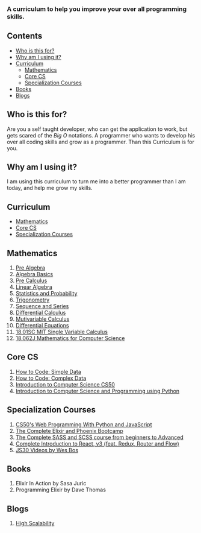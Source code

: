 ### A curriculum to help you improve your over all programming skills.

## Contents
- [Who is this for?](#who_is_this_for)
- [Why am I using it?](#why_am_i_using_it)
- [Curriculum](#curriculum)
	- [Mathematics](#mathematics)
	- [Core CS](#core_cs)
	- [Specialization Courses](#specialization_courses)
- [Books](#books)
- [Blogs](#blogs)

## <a id="who_is_this_for"></a>Who is this for?
Are you a self taught developer, who can get the application to work, but gets scared of the _Big O_ notations. A programmer who wants to develop his over all coding skills and grow as a programmer. Than this Curriculum is for you.


## <a id="why_am_i_using_it"></a>Why am I using it?
I am using this curriculum to turn me into a better programmer than I am today, and help me grow my skills.


## <a id="curriculum"></a>Curriculum
- [Mathematics](#mathematics)
- [Core CS](#core_cs)
- [Specialization Courses](#specialization_courses)


## <a id="mathematics"></a>Mathematics

1. [Pre Algebra](https://www.khanacademy.org/math/pre-algebra)
2. [Algebra Basics](https://www.khanacademy.org/math/algebra-basics)
3. [Pre Calculus](https://www.khanacademy.org/math/precalculus)
4. [Linear Algebra](https://www.khanacademy.org/math/linear-algebra)
5. [Statistics and Probability](https://www.khanacademy.org/math/statistics-probability)
6. [Trigonometry](https://www.khanacademy.org/math/trigonometry)
7. [Sequence and Series](https://www.youtube.com/watch?v=qP6zZ6dP5Cg&list=PLAX4yQZ_ByukFMfXXe2WeuY1nkNGN9f8d) 
8. [Differential Calculus](https://www.khanacademy.org/math/differential-calculus)
9. [Mutivariable Calculus](https://www.khanacademy.org/math/multivariable-calculus)
10. [Differential Equations](https://www.khanacademy.org/math/differential-equations)
11. [18.01SC MIT Single Variable Calculus](https://ocw.mit.edu/courses/mathematics/18-01sc-single-variable-calculus-fall-2010/)
12. [18.062J Mathematics for Computer Science](https://ocw.mit.edu/courses/electrical-engineering-and-computer-science/6-042j-mathematics-for-computer-science-spring-2015/)

## <a id="core_cs"></a>Core CS

1. [How to Code: Simple Data](https://www.edx.org/course/how-code-simple-data-ubcx-htc1x)
2. [How to Code: Complex Data](https://www.edx.org/course/how-code-complex-data-ubcx-htc2x)
3. [Introduction to Computer Science CS50](https://www.edx.org/course/cs50s-introduction-computer-science-harvardx-cs50x#!)
4. [Introduction to Computer Science and Programming using Python](https://www.edx.org/course/introduction-computer-science-mitx-6-00-1x-11)

## <a id="core_cs"></a>Specialization Courses

1. [CS50's Web Programming With Python and JavaScript](https://www.youtube.com/watch?v=EOZDjqwvVG8&index=1&list=PLhQjrBD2T382hIW-IsOVuXP1uMzEvmcE5)
2. [The Complete Elixir and Phoenix Bootcamp](https://www.udemy.com/the-complete-elixir-and-phoenix-bootcamp-and-tutorial/)
3. [The Complete SASS and SCSS course from beginners to Advanced](https://www.udemy.com/sasscourse/)
4. [Complete Introduction to React, v3 (feat. Redux, Router and Flow)](https://frontendmasters.com/courses/react/)
5. [JS30 Videos by Wes Bos](https://javascript30.com/)

## <a id="books"></a>Books

1. Elixir In Action by Sasa Juric
2. Programming Elixir by Dave Thomas

## <a id="blogs"></a>Blogs

1. [High Scalability](http://highscalability.com/)